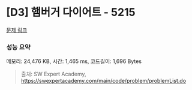 # [D3] 햄버거 다이어트 - 5215 

[문제 링크](https://swexpertacademy.com/main/code/problem/problemDetail.do?contestProbId=AWT-lPB6dHUDFAVT) 

### 성능 요약

메모리: 24,476 KB, 시간: 1,465 ms, 코드길이: 1,696 Bytes



> 출처: SW Expert Academy, https://swexpertacademy.com/main/code/problem/problemList.do